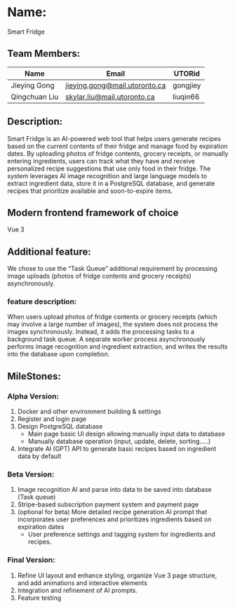 # Name:
Smart Fridge

## Team Members:
| Name          | Email                        | UTORid     |
|---------------|------------------------------|------------|
| Jieying Gong  | jieying.gong@mail.utoronto.ca | gongjiey   |
| Qingchuan Liu | skylar.liu@mail.utoronto.ca   | liuqin66   |·

## Description:
Smart Fridge is an AI-powered web tool that helps users generate recipes based on the current contents of their fridge and manage food by expiration dates. By uploading photos of fridge contents, grocery receipts, or manually entering ingredients, users can track what they have and receive personalized recipe suggestions that use only food in their fridge. The system leverages AI image recognition and large language models to extract ingredient data, store it in a PostgreSQL database, and generate recipes that prioritize available and soon-to-expire items.

## Modern frontend framework of choice
Vue 3

## Additional feature:
We chose to use the “Task Queue” additional requirement by processing image uploads (photos of fridge contents and grocery receipts) asynchronously.
### feature description:  
When users upload photos of fridge contents or grocery receipts (which may involve a large number of images), the system does not process the images synchronously. Instead, it adds the processing tasks to a background task queue. A separate worker process asynchronously performs image recognition and ingredient extraction, and writes the results into the database upon completion.

## MileStones:
### Alpha Version:
1. Docker and other environment building & settings
2. Register and login page
3. Design PostgreSQL database
    -	Main page basic UI design allowing manually input data to database
    - 	Manually database operation (input, update, delete, sorting…..)
4. Integrate AI (GPT) API to generate basic recipes based on ingredient data by default

### Beta Version:
1. Image recognition AI and parse into data to be saved into database (Task queue)
2. Stripe-based subscription payment system and payment page
3. (optional for beta) More detailed recipe generation AI prompt that incorporates user preferences and prioritizes ingredients based on expiration dates
    - User preference settings and tagging system for ingredients and recipes.

### Final Version:
1. Refine UI layout and enhance styling, organize Vue 3 page structure, and add animations and interactive elements
2. Integration and refinement of AI prompts.
3. Feature testing
